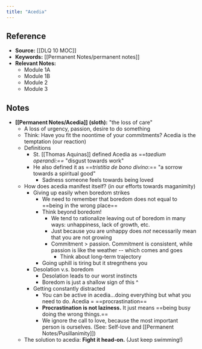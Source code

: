 ```yaml
---
title: "Acedia"
---
```

## Reference
- **Source:** [[DLQ 10 MOC]]
- **Keywords:** [[Permanent Notes/permanent notes]]
- **Relevant Notes:**
	- Module 1A
	- Module 1B
	- Module 2
	- Module 3

## Notes
- **[[Permanent Notes/Acedia]] (sloth):** "the loss of care"
	- A loss of urgency, passion, desire to do something
	- Think: Have you fit the noontime of your commitments? Acedia is the temptation (our reaction)
	- Definitions
		- St. [[Thomas Aquinas]] defined Acedia as ==*taedium operandi:==* "disgust towards work"
		- He also defined it as ==*tristitia de bono divino*:== "a sorrow towards a spiritual good"
			- Sadness someone feels towards being loved
	- How does acedia manifest itself? (in our efforts towards maganimity)
		- Giving up easily when boredom strikes
			- We need to remember that boredom does not equal to ==being in the wrong place==
			- Think beyond boredom!
				- We tend to rationalize leaving out of boredom in many ways: unhappiness, lack of growth, etc.
				- Just because you are unhappy does *not* necessarily mean that you are not growing
				- Commitment > passion. Commitment is consistent, while passion is like the weather -- which comes and goes
					- Think about long-term trajectory
			- Going uphill is tiring but it stregnthens you
		- Desolation v.s. boredom
			- Desolation leads to our worst instincts
			- Boredom is just a shallow sign of this ^
		- Getting constantly distracted
			- You can be active in acedia...doing everything but what you need to do. Acedia = ==procrastination==
			- **Procrastination is not laziness.** It just means ==being busy doing the wrong things.==
			- We ignore the call to love, because the most important person is ourselves. (See: Self-love and [[Permanent Notes/Pusillanimity]])
	- The solution to acedia: **Fight it head-on.** (Just keep swimming!)